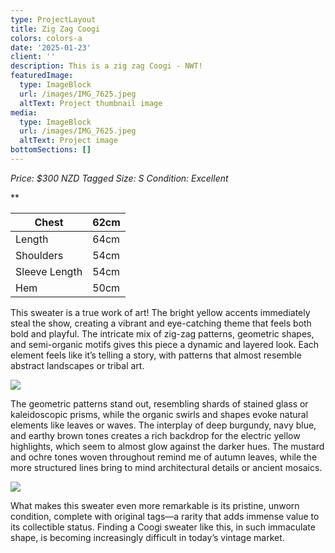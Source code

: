 ```yaml
---
type: ProjectLayout
title: Zig Zag Coogi
colors: colors-a
date: '2025-01-23'
client: ''
description: This is a zig zag Coogi - NWT!
featuredImage:
  type: ImageBlock
  url: /images/IMG_7625.jpeg
  altText: Project thumbnail image
media:
  type: ImageBlock
  url: /images/IMG_7625.jpeg
  altText: Project image
bottomSections: []
---
```

*Price: $300 NZD
Tagged Size: S
Condition: Excellent*

**

| Chest         | 62cm |
| ------------- | ---- |
| Length        | 64cm |
| Shoulders     | 54cm |
| Sleeve Length | 54cm |
| Hem           | 50cm |

This sweater is a true work of art! The bright yellow accents immediately steal the show, creating a vibrant and eye-catching theme that feels both bold and playful. The intricate mix of zig-zag patterns, geometric shapes, and semi-organic motifs gives this piece a dynamic and layered look. Each element feels like it’s telling a story, with patterns that almost resemble abstract landscapes or tribal art.

![](/images/IMG_7627.jpeg)

The geometric patterns stand out, resembling shards of stained glass or kaleidoscopic prisms, while the organic swirls and shapes evoke natural elements like leaves or waves. The interplay of deep burgundy, navy blue, and earthy brown tones creates a rich backdrop for the electric yellow highlights, which seem to almost glow against the darker hues. The mustard and ochre tones woven throughout remind me of autumn leaves, while the more structured lines bring to mind architectural details or ancient mosaics.

![](/images/IMG_7626.jpeg)

What makes this sweater even more remarkable is its pristine, unworn condition, complete with original tags—a rarity that adds immense value to its collectible status. Finding a Coogi sweater like this, in such immaculate shape, is becoming increasingly difficult in today’s vintage market.
